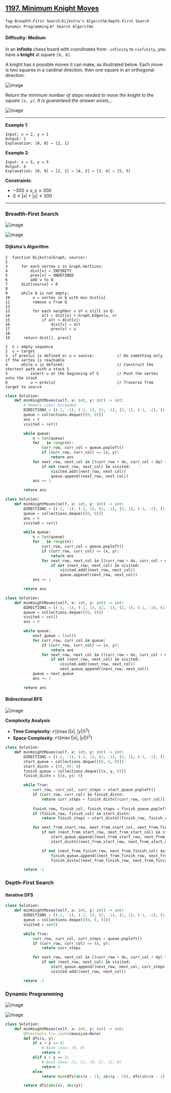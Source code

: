 ## [1197. Minimum Knight Moves](https://leetcode.com/problems/minimum-knight-moves)

```Tag```: ```Breadth-First Search``` ```Dijkstra's Algorithm``` ```Depth-First Search``` ```Dynamic Programming``` ```A* Search Algorithm```

#### Difficulty: Medium

In an __infinite__ chess board with coordinates from ```-infinity``` to ```+infinity```, you have a __knight__ at square ```[0, 0]```.

A knight has ```8``` possible moves it can make, as illustrated below. Each move is two squares in a cardinal direction, then one square in an orthogonal direction.

![image](https://assets.leetcode.com/uploads/2018/10/12/knight.png)

Return _the minimum number of steps needed to move the knight to the square ```[x, y]```. It is guaranteed the answer exists__.

![image](https://github.com/quananhle/Python/assets/35042430/095d0bf8-6807-492a-bb18-f865a8012fa8)

---

__Example 1__:
```
Input: x = 2, y = 1
Output: 1
Explanation: [0, 0] → [2, 1]
```

__Example 2__:
```
Input: x = 5, y = 5
Output: 4
Explanation: [0, 0] → [2, 1] → [4, 2] → [3, 4] → [5, 5]
```

__Constraints__:

- $-300 \le x, y \le 300$
- $0 \le |x| + |y| \le 300$

---

### Breadth-First Search

![image](https://github.com/quananhle/Python/assets/35042430/3e015ed1-28de-47e0-a515-2309f521dc26)

![image](https://github.com/quananhle/Python/assets/35042430/c90eb26d-f94d-4944-9586-45b750d27fa4)

#### Dijkstra's Algorithm

```
1  function Dijkstra(Graph, source):
2      
3      for each vertex v in Graph.Vertices:
4          dist[v] ← INFINITY
5          prev[v] ← UNDEFINED
6          add v to Q
7      dist[source] ← 0
8      
9      while Q is not empty:
10          u ← vertex in Q with min dist[u]
11          remove u from Q
12          
13          for each neighbor v of u still in Q:
14              alt ← dist[u] + Graph.Edges(u, v)
15              if alt < dist[v]:
16                  dist[v] ← alt
17                  prev[v] ← u
18
19      return dist[], prev[]
```

```
1  S ← empty sequence
2  u ← target
3  if prev[u] is defined or u = source:          // Do something only if the vertex is reachable
4      while u is defined:                       // Construct the shortest path with a stack S
5          insert u at the beginning of S        // Push the vertex onto the stack
6          u ← prev[u]                           // Traverse from target to source
```

```Python
class Solution:
    def minKnightMoves(self, x: int, y: int) -> int:
        # Memory Limit Exceeded
        DIRECTIONS = [(-2, -1), (-2, 1), (2, -1), (2, 1), (-1, -2), (1, -2), (-1, 2), (1, 2)]
        queue = collections.deque([(0, 0)])
        ans = 0
        visited = set()

        while queue:
            n = len(queue)
            for _ in range(n):
                curr_row, curr_col = queue.popleft()
                if (curr_row, curr_col) == (x, y):
                    return ans
            for next_row, next_col in [(curr_row + dx, curr_col + dy) for dx, dy in DIRECTIONS]:
                if not (next_row, next_col) in visited:
                    visited.add((next_row, next_col))
                    queue.append((next_row, next_col))
            ans += 1

        return ans
```

```Python
class Solution:
    def minKnightMoves(self, x: int, y: int) -> int:
        DIRECTIONS = [(-2, -1), (-2, 1), (2, -1), (2, 1), (-1, -2), (1, -2), (-1, 2), (1, 2)]
        queue = collections.deque([(0, 0)])
        ans = 0
        visited = set()

        while queue:
            n = len(queue)
            for _ in range(n):
                curr_row, curr_col = queue.popleft()
                if (curr_row, curr_col) == (x, y):
                    return ans
                for next_row, next_col in [(curr_row + dx, curr_col + dy) for dx, dy in DIRECTIONS]:
                    if not (next_row, next_col) in visited:
                        visited.add((next_row, next_col))
                        queue.append((next_row, next_col))
            ans += 1

        return ans
```

```Python
class Solution:
    def minKnightMoves(self, x: int, y: int) -> int:
        DIRECTIONS = [(-2, -1), (-2, 1), (2, -1), (2, 1), (-1, -2), (1, -2), (-1, 2), (1, 2)]
        queue = collections.deque([(0, 0)])
        visited = set()
        ans = 0

        while queue:
            next_queue = list()
            for curr_row, curr_col in queue:
                if (curr_row, curr_col) == (x, y):
                    return ans
                for next_row, next_col in [(curr_row + dx, curr_col + dy) for dx, dy in DIRECTIONS]:
                    if not (next_row, next_col) in visited:
                        visited.add((next_row, next_col))
                        next_queue.append((next_row, next_col))
            queue = next_queue
            ans += 1

        return ans
```

#### Bidirectional BFS

![image](https://github.com/quananhle/Python/assets/35042430/ccb24e9c-33c7-45a5-9aaa-f15aafb6118b)

__Complexity Analysis__

- __Time Complexity__: $\mathcal{O}\bigg(\big(\max(|x|, |y|)\big) ^ 2\bigg)$
- __Space Complexity__: $\mathcal{O}\bigg(\big(\max(|x|, |y|)\big) ^ 2\bigg)$

```Python
class Solution:
    def minKnightMoves(self, x: int, y: int) -> int:
        DIRECTIONS = [(-2, -1), (-2, 1), (2, -1), (2, 1), (-1, -2), (1, -2), (-1, 2), (1, 2)]
        start_queue = collections.deque([(0, 0, 0)])
        start_distn = {(0, 0): 0}
        finish_queue = collections.deque([(x, y, 0)])
        finish_distn = {(x, y): 0}

        while True:
            curr_row, curr_col, curr_steps = start_queue.popleft()
            if (curr_row, curr_col) in finish_distn:
                return curr_steps + finish_distn[(curr_row, curr_col)]
            
            finish_row, finish_col, finish_steps = finish_queue.popleft()
            if (finish_row, finish_col) in start_distn:
                return finish_steps + start_distn[(finish_row, finish_col)]

            for next_from_start_row, next_from_start_col, next_from_finish_row, next_from_finish_col in [(curr_row + dx, curr_col + dy, finish_row + dx, finish_col + dy) for dx, dy in DIRECTIONS]:
                if not (next_from_start_row, next_from_start_col) in start_distn:
                    start_queue.append((next_from_start_row, next_from_start_col, curr_steps + 1))
                    start_distn[(next_from_start_row, next_from_start_col)] = curr_steps + 1

                if not (next_from_finish_row, next_from_finish_col) in finish_distn:
                    finish_queue.append((next_from_finish_row, next_from_finish_col, finish_steps + 1))
                    finish_distn[(next_from_finish_row, next_from_finish_col)] = finish_steps + 1

        return -1
```

### Depth-First Search

#### Iterative DFS

```Python
class Solution:
    def minKnightMoves(self, x: int, y: int) -> int:
        DIRECTIONS = [(-2, -1), (-2, 1), (2, -1), (2, 1), (-1, -2), (1, -2), (-1, 2), (1, 2)]
        queue = collections.deque([(0, 0, 0)])
        visited = set()

        while True:
            curr_row, curr_col, curr_steps = queue.popleft()
            if (curr_row, curr_col) == (x, y):
                return curr_steps

            for next_row, next_col in [(curr_row + dx, curr_col + dy) for dx, dy in DIRECTIONS]:
                if not (next_row, next_col) in visited:
                    start_queue.append((next_row, next_col, curr_steps + 1))
                    visited.add((next_row, next_col))

        return -1
```


### Dynamic Programming

![image](https://github.com/quananhle/Python/assets/35042430/a00766b7-b743-440e-9062-b91f307aeedf)

![image](https://leetcode.com/problems/minimum-knight-moves/Figures/1197/1197_dfs_base_cases.png)

```Python
class Solution:
    def minKnightMoves(self, x: int, y: int) -> int:
        @functools.lru_cache(maxsize=None)
        def dfs(x, y):
            if x + y == 0:
                # Base case: (0, 0)
                return 0
            elif x + y == 2:
                # Base case: (1, 1), (0, 2), (2, 0)
                return 2
            else:
                return min(dfs(abs(x - 1), abs(y - 2)), dfs(abs(x - 2), abs(y - 1))) + 1

        return dfs(abs(x), abs(y))
```
